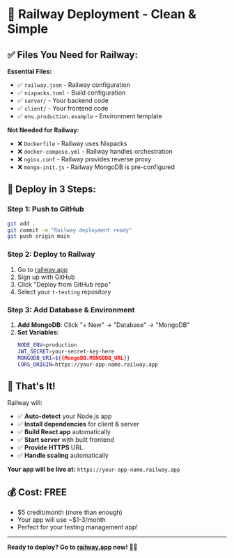 # 🚂 Railway Deployment - Clean & Simple

## ✅ **Files You Need for Railway:**

**Essential Files:**
- ✅ `railway.json` - Railway configuration
- ✅ `nixpacks.toml` - Build configuration
- ✅ `server/` - Your backend code
- ✅ `client/` - Your frontend code
- ✅ `env.production.example` - Environment template

**Not Needed for Railway:**
- ❌ `Dockerfile` - Railway uses Nixpacks
- ❌ `docker-compose.yml` - Railway handles orchestration
- ❌ `nginx.conf` - Railway provides reverse proxy
- ❌ `mongo-init.js` - Railway MongoDB is pre-configured

## 🚀 **Deploy in 3 Steps:**

### Step 1: Push to GitHub
```bash
git add .
git commit -m "Railway deployment ready"
git push origin main
```

### Step 2: Deploy to Railway
1. Go to [railway.app](https://railway.app)
2. Sign up with GitHub
3. Click "Deploy from GitHub repo"
4. Select your `t-testing` repository

### Step 3: Add Database & Environment
1. **Add MongoDB**: Click "+ New" → "Database" → "MongoDB"
2. **Set Variables**:
   ```bash
   NODE_ENV=production
   JWT_SECRET=your-secret-key-here
   MONGODB_URI=${{MongoDB.MONGODB_URL}}
   CORS_ORIGIN=https://your-app-name.railway.app
   ```

## 🎯 **That's It!**

Railway will:
- ✅ **Auto-detect** your Node.js app
- ✅ **Install dependencies** for client & server
- ✅ **Build React app** automatically
- ✅ **Start server** with built frontend
- ✅ **Provide HTTPS** URL
- ✅ **Handle scaling** automatically

**Your app will be live at:** `https://your-app-name.railway.app`

## 💰 **Cost: FREE**
- $5 credit/month (more than enough)
- Your app will use ~$1-3/month
- Perfect for your testing management app!

---

**Ready to deploy? Go to [railway.app](https://railway.app) now!** 🚂✨
